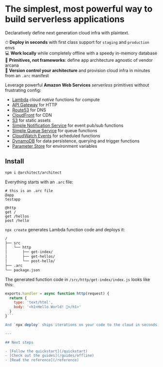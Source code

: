 # The simplest, most powerful way to build serverless applications

Declaratively define next generation cloud infra with plaintext.

⏱  **Deploy in seconds** with first class support for `staging` and `production` envs<br>
💻 **Work locally** while completely offline with a speedy in-memory database<br>
💓 **Primitives, not frameworks**: define app architecture agnostic of vendor arcana<br>
💾 **Version control your architecture** and provision cloud infra in minutes from an `.arc` manifest<br>

Leverage powerful **Amazon Web Services** _serverless_ primitives without frustrating config: 

- [Lambda](https://aws.amazon.com/lambda/) *cloud native* functions for compute 
- [API Gateway](https://aws.amazon.com/api-gateway/) for HTTP
- [Route53](https://aws.amazon.com/route53) for DNS
- [CloudFront](https://aws.amazon.com/cloudfront/) for CDN
- [S3](https://aws.amazon.com/s3/) for static assets
- [Simple Notification Service](https://aws.amazon.com/sns/) for event pub/sub functions
- [Simple Queue Service](https://aws.amazon.com/sqs/) for queue functions
- [CloudWatch Events](https://docs.aws.amazon.com/lambda/latest/dg/with-scheduled-events.html) for scheduled functions
- [DynamoDB](https://aws.amazon.com/dynamodb/) for data persistence, querying and trigger functions
- [Parameter Store](https://docs.aws.amazon.com/systems-manager/latest/userguide/systems-manager-paramstore.html) for environment variables

## Install

```bash
npm i @architect/architect
```

Everything starts with an `.arc` file:

```arc
# this is an .arc file
@app
testapp

@http
get /
get /hellos
post /hello
```

`npx create` generates Lambda function code and deploys it:

```bash
/
├── src
│   └── http
│       ├── get-index/
│       ├── get-hellos/
│       └── post-hello/
├── .arc
└── package.json
```

The generated function code in `/src/http/get-index/index.js` looks like this:

```javascript
exports.handler = async function http(request) {
  return {
    type: 'text/html',
    body: '<h1>Hello World! 🎉</h1>'
  }
}```

And `npx deploy` ships iterations on your code to the cloud in seconds. 

---

## Next steps

- [Follow the quickstart](/quickstart)
- [Check out the guides](/guides/offline)
- [Read the reference](/reference)
